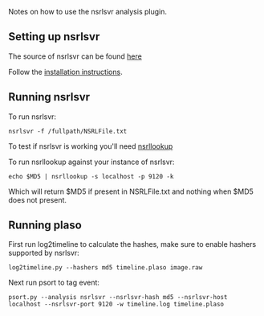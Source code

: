 Notes on how to use the nsrlsvr analysis plugin.

## Setting up nsrlsvr

The source of nsrlsvr can be found [here](https://github.com/rjhansen/nsrlsvr)

Follow the [installation instructions](https://github.com/rjhansen/nsrlsvr/blob/master/INSTALL).

## Running nsrlsvr

To run nsrlsvr:
```
nsrlsvr -f /fullpath/NSRLFile.txt
```

To test if nsrlsvr is working you'll need [nsrllookup](https://github.com/rjhansen/nsrllookup)

To run nsrllookup against your instance of nsrlsvr:
```
echo $MD5 | nsrllookup -s localhost -p 9120 -k 
```

Which will return $MD5 if present in NSRLFile.txt and nothing when $MD5 does not present.

## Running plaso

First run log2timeline to calculate the hashes, make sure to enable hashers supported by nsrlsvr:
```
log2timeline.py --hashers md5 timeline.plaso image.raw
```

Next run psort to tag event:
```
psort.py --analysis nsrlsvr --nsrlsvr-hash md5 --nsrlsvr-host localhost --nsrlsvr-port 9120 -w timeline.log timeline.plaso
```